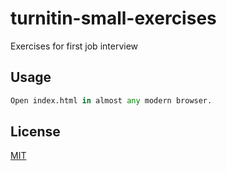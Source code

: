# turnitin-small-exercises

Exercises for first job interview

## Usage

```python
Open index.html in almost any modern browser.
```

## License
[MIT](https://choosealicense.com/licenses/mit/)